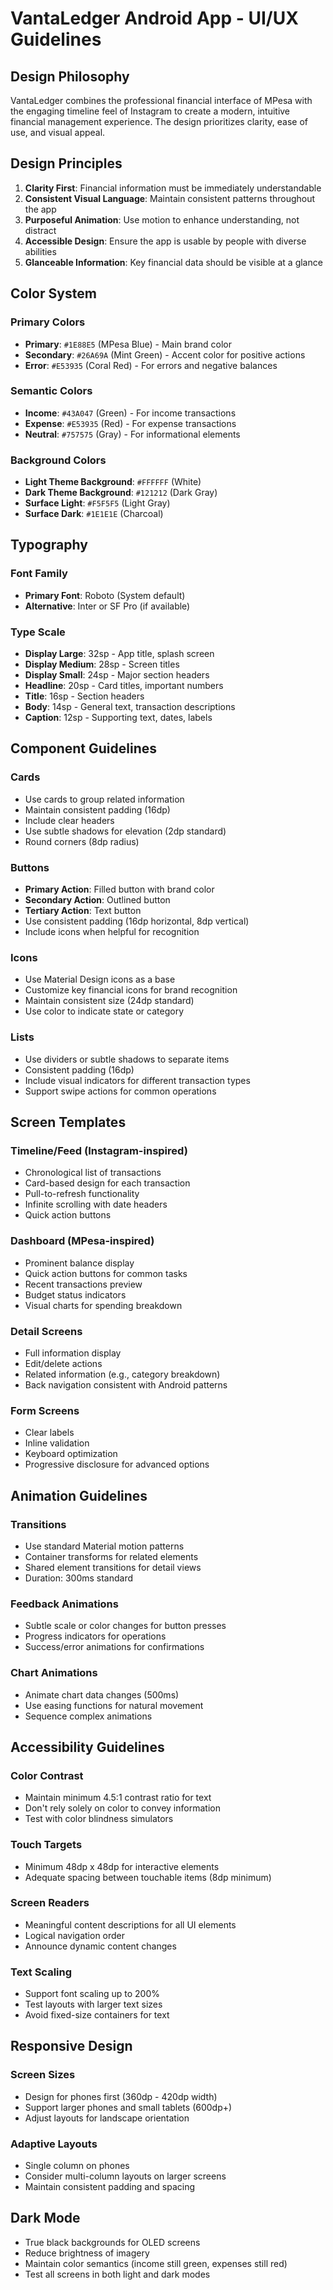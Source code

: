 # VantaLedger Android App - UI/UX Guidelines

## Design Philosophy

VantaLedger combines the professional financial interface of MPesa with the engaging timeline feel of Instagram to create a modern, intuitive financial management experience. The design prioritizes clarity, ease of use, and visual appeal.

## Design Principles

1. **Clarity First**: Financial information must be immediately understandable
2. **Consistent Visual Language**: Maintain consistent patterns throughout the app
3. **Purposeful Animation**: Use motion to enhance understanding, not distract
4. **Accessible Design**: Ensure the app is usable by people with diverse abilities
5. **Glanceable Information**: Key financial data should be visible at a glance

## Color System

### Primary Colors
- **Primary**: `#1E88E5` (MPesa Blue) - Main brand color
- **Secondary**: `#26A69A` (Mint Green) - Accent color for positive actions
- **Error**: `#E53935` (Coral Red) - For errors and negative balances

### Semantic Colors
- **Income**: `#43A047` (Green) - For income transactions
- **Expense**: `#E53935` (Red) - For expense transactions
- **Neutral**: `#757575` (Gray) - For informational elements

### Background Colors
- **Light Theme Background**: `#FFFFFF` (White)
- **Dark Theme Background**: `#121212` (Dark Gray)
- **Surface Light**: `#F5F5F5` (Light Gray)
- **Surface Dark**: `#1E1E1E` (Charcoal)

## Typography

### Font Family
- **Primary Font**: Roboto (System default)
- **Alternative**: Inter or SF Pro (if available)

### Type Scale
- **Display Large**: 32sp - App title, splash screen
- **Display Medium**: 28sp - Screen titles
- **Display Small**: 24sp - Major section headers
- **Headline**: 20sp - Card titles, important numbers
- **Title**: 16sp - Section headers
- **Body**: 14sp - General text, transaction descriptions
- **Caption**: 12sp - Supporting text, dates, labels

## Component Guidelines

### Cards
- Use cards to group related information
- Maintain consistent padding (16dp)
- Include clear headers
- Use subtle shadows for elevation (2dp standard)
- Round corners (8dp radius)

### Buttons
- **Primary Action**: Filled button with brand color
- **Secondary Action**: Outlined button
- **Tertiary Action**: Text button
- Use consistent padding (16dp horizontal, 8dp vertical)
- Include icons when helpful for recognition

### Icons
- Use Material Design icons as a base
- Customize key financial icons for brand recognition
- Maintain consistent size (24dp standard)
- Use color to indicate state or category

### Lists
- Use dividers or subtle shadows to separate items
- Consistent padding (16dp)
- Include visual indicators for different transaction types
- Support swipe actions for common operations

## Screen Templates

### Timeline/Feed (Instagram-inspired)
- Chronological list of transactions
- Card-based design for each transaction
- Pull-to-refresh functionality
- Infinite scrolling with date headers
- Quick action buttons

### Dashboard (MPesa-inspired)
- Prominent balance display
- Quick action buttons for common tasks
- Recent transactions preview
- Budget status indicators
- Visual charts for spending breakdown

### Detail Screens
- Full information display
- Edit/delete actions
- Related information (e.g., category breakdown)
- Back navigation consistent with Android patterns

### Form Screens
- Clear labels
- Inline validation
- Keyboard optimization
- Progressive disclosure for advanced options

## Animation Guidelines

### Transitions
- Use standard Material motion patterns
- Container transforms for related elements
- Shared element transitions for detail views
- Duration: 300ms standard

### Feedback Animations
- Subtle scale or color changes for button presses
- Progress indicators for operations
- Success/error animations for confirmations

### Chart Animations
- Animate chart data changes (500ms)
- Use easing functions for natural movement
- Sequence complex animations

## Accessibility Guidelines

### Color Contrast
- Maintain minimum 4.5:1 contrast ratio for text
- Don't rely solely on color to convey information
- Test with color blindness simulators

### Touch Targets
- Minimum 48dp x 48dp for interactive elements
- Adequate spacing between touchable items (8dp minimum)

### Screen Readers
- Meaningful content descriptions for all UI elements
- Logical navigation order
- Announce dynamic content changes

### Text Scaling
- Support font scaling up to 200%
- Test layouts with larger text sizes
- Avoid fixed-size containers for text

## Responsive Design

### Screen Sizes
- Design for phones first (360dp - 420dp width)
- Support larger phones and small tablets (600dp+)
- Adjust layouts for landscape orientation

### Adaptive Layouts
- Single column on phones
- Consider multi-column layouts on larger screens
- Maintain consistent padding and spacing

## Dark Mode

- True black backgrounds for OLED screens
- Reduce brightness of imagery
- Maintain color semantics (income still green, expenses still red)
- Test all screens in both light and dark modes
